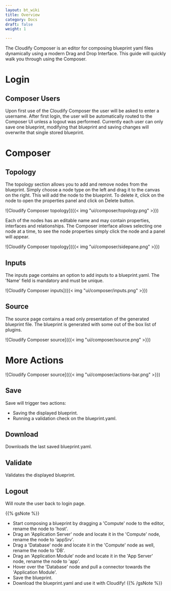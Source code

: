 ```yaml
---
layout: bt_wiki
title: Overview
category: Docs
draft: false
weight: 1

---
```


The Cloudify Composer is an editor for composing blueprint yaml files dynamically using a modern Drag and Drop Interface.
This guide will quickly walk you through using the Composer.

# Login

## Composer Users

Upon first use of the Cloudify Composer the user will be asked to enter a username.
After first login, the user will be automatically routed to the Composer UI unless a logout was performed.
Currently each user can only save one blueprint, modifying that blueprint and saving changes will overwrite that single stored blueprint.

# Composer

## Topology

The topology section allows you to add and remove nodes from the blueprint. Simply choose a node type on the left and drag it to the canvas on the right. This will add the node to the blueprint. To delete it, click on the node to open the properties panel and click on Delete button.

![Cloudify Composer topology]({{< img "ui/composer/topology.png" >}})

Each of the nodes has an editable name and may contain properties, interfaces and relationships.
The Composer interface allows selecting one node at a time, to see the node properties simply click the node and a panel will appear.

![Cloudify Composer topology]({{< img "ui/composer/sidepane.png" >}})

## Inputs

The inputs page contains an option to add inputs to a blueprint.yaml.
The 'Name' field is mandatory and must be unique.

![Cloudify Composer inputs]({{< img "ui/composer/inputs.png" >}})

## Source

The source page contains a read only presentation of the generated blueprint file.
The blueprint is generated with some out of the box list of plugins.

![Cloudify Composer source]({{< img "ui/composer/source.png" >}})

# More Actions

![Cloudify Composer source]({{< img "ui/composer/actions-bar.png" >}})

## Save

Save will trigger two actions:

-  Saving the displayed blueprint.
-  Running a validation check on the blueprint.yaml.

## Download

Downloads the last saved blueprint.yaml.

## Validate

Validates the displayed blueprint.

## Logout

Will route the user back to login page.


{{% gsNote %}}
- Start composing a blueprint by dragging a 'Compute' node to the editor, rename the node to 'host'.
- Drag an 'Application Server' node and locate it in the 'Compute' node, rename the node to 'appSrv'.
- Drag a 'Database' node and locate it in the 'Compute' node as well, rename the node to 'DB'.
- Drag an 'Application Module' node and locate it in the 'App Server' node, rename the node to 'app'.
- Hover over the 'Database' node and pull a connector towards the 'Application Module'.
- Save the blueprint.
- Download the blueprint.yaml and use it with Cloudify!
{{% /gsNote %}}
